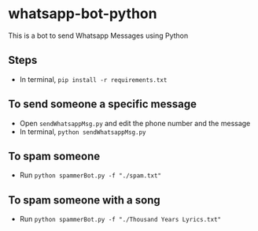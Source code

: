 # whatsapp-bot-python
This is a bot to send Whatsapp Messages using Python
## Steps
* In terminal, `pip install -r requirements.txt`
## To send someone a specific message
* Open `sendWhatsappMsg.py` and edit the phone number and the message
* In terminal, `python sendWhatsappMsg.py`
## To spam someone
* Run `python spammerBot.py -f "./spam.txt"`
## To spam someone with a song
* Run `python spammerBot.py -f "./Thousand Years Lyrics.txt"`
